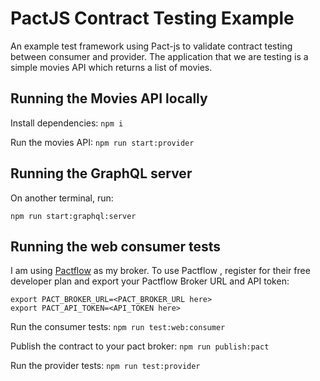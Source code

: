 # PactJS Contract Testing Example

An example test framework using Pact-js to validate contract testing between consumer and provider. The application that we are testing is a simple movies API which returns a list of movies.

## Running the Movies API locally

Install dependencies:
`npm i`

Run the movies API:
`npm run start:provider`

## Running the GraphQL server

On another terminal, run:

`npm run start:graphql:server`

## Running the web consumer tests

I am using [Pactflow](https://pactflow.io/) as my broker. To use Pactflow , register for their free developer plan and export your Pactflow Broker URL and API token:

```
export PACT_BROKER_URL=<PACT_BROKER_URL here>
export PACT_API_TOKEN=<API_TOKEN here>
```

Run the consumer tests:
`npm run test:web:consumer`

Publish the contract to your pact broker:
`npm run publish:pact`

Run the provider tests:
`npm run test:provider`
